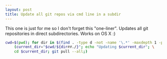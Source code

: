```yaml
---
layout: post
title: Update all git repos via cmd line in a subdir
---
```


This one is just for me so I don't forget this "one-liner". Updates all git repositories in direct subdirectories. Works on OS X :)


```bash
cwd=$(pwd); for dir in $(find . -type d -not -name '\.*' -maxdepth 1 -print); \
    (current_dir="$cwd/${dir##./}"; echo "Updating $current_dir"; \
    cd $current_dir; git pull --all;)
```
